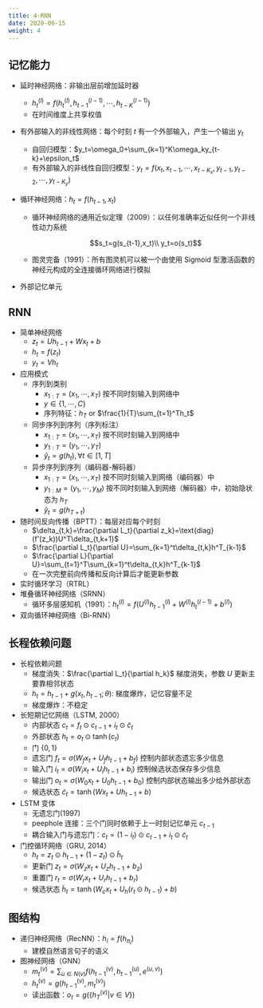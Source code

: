 ```yaml
---
title: 4-RNN
date: 2020-06-15
weight: 4
---
```


## 记忆能力

- 延时神经网络：非输出层前增加延时器
  - $h_t^{(l)}=f(h_t^{(l)},h_{t-1}^{(l-1)},\cdots,h^{(l-1)}_{t-K})$
  - 在时间维度上共享权值
- 有外部输入的非线性网络：每个时刻 $t$ 有一个外部输入，产生一个输出 $y_t$
  - 自回归模型：$y_t=\omega_0+\sum_{k=1}^K\omega_ky_{t-k}+\epsilon_t$
  - 有外部输入的非线性自回归模型：$y_t=f(x_t,x_{t-1},\cdots,x_{t-{K_x}},y_{t-1},y_{t-2},\cdots,y_{t-K_y})$
- 循环神经网络：$h_t=f(h_{t-1},x_t)$

  - 循环神经网络的通用近似定理（2009）：以任何准确率近似任何一个非线性动力系统

    $$s_t=g(s_{t-1},x_t)\\ y_t=o(s_t)$$

  - 图灵完备（1991）：所有图灵机可以被一个由使用 Sigmoid 型激活函数的神经元构成的全连接循环网络进行模拟

- 外部记忆单元

## RNN

- 简单神经网络
  - $z_t=Uh_{t-1}+Wx_{t}+b$
  - $h_t=f(z_t)$
  - $y_t=Vh_t$
- 应用模式
  - 序列到类别
    - $x_{1:T}=(x_1,\cdots,x_T)$ 按不同时刻输入到网络中
    - $y\in\{1,\cdots,C\}$
    - 序列特征：$h_T$ or $\frac{1}{T}\sum_{t=1}^Th_t$
  - 同步序列到序列（序列标注）
    - $x_{1:T}=(x_1,\cdots,x_T)$ 按不同时刻输入到网络中
    - $y_{1:T}=(y_1,\cdots,y_T)$
    - $\hat y_t=g(h_t),\forall t\in[1,T]$
  - 异步序列到序列（编码器-解码器）
    - $x_{1:T}=(x_1,\cdots,x_T)$ 按不同时刻输入到网络（编码器）中
    - $y_{1:M}=(y_1,\cdots,y_M)$ 按不同时刻输入到网络（解码器）中，初始隐状态为 $h_T$
    - $\hat y_t=g(h_{T+t})$
- 随时间反向传播（BPTT）：每层对应每个时刻
  - $\delta_{t,k}=\frac{\partial L_t}{\partial z_k}=\text{diag}(f'(z_k))U^T\delta_{t,k+1}$
  - $\frac{\partial L_t}{\partial U}=\sum_{k=1}^t\delta_{t,k}h^T_{k-1}$
  - $\frac{\partial L}{\partial U}=\sum_{t=1}^T\sum_{k=1}^t\delta_{t,k}h^T_{k-1}$
  - 在一次完整前向传播和反向计算后才能更新参数
- 实时循环学习（RTRL）
- 堆叠循环神经网络（SRNN）
  - 循环多层感知机（1991）：$h_t^{(l)}=f(U^{(l)}h_{t-1}^{(l)}+W^{(l)}h_t^{(l-1)}+b^{(l)})$
- 双向循环神经网络（Bi-RNN）

## 长程依赖问题

- 长程依赖问题
  - 梯度消失：$\frac{\partial L_t}{\partial h_k}$ 梯度消失，参数 $U$ 更新主要靠相邻状态
  - $h_t=h_{t-1}+g(x_t,h_{t-1};\theta)$: 梯度爆炸，记忆容量不足
  - 梯度爆炸：不稳定
- 长短期记忆网络（LSTM, 2000）
  - 内部状态 $c_t=f_t\odot c_{t-1}+i_t\odot \tilde{c}_t$
  - 外部状态 $h_t=o_t\odot \tanh(c_t)$
  - 门 $\{0,1\}$
  - 遗忘门 $f_t=\sigma(W_fx_t+U_fh_{t-1}+b_f)$ 控制内部状态遗忘多少信息
  - 输入门 $i_t=\sigma(W_ix_t+U_ih_{t-1}+b_i)$ 控制候选状态保存多少信息
  - 输出门 $o_t=\sigma(W_0x_t+U_0h_{t-1}+b_0)$ 控制内部状态输出多少给外部状态
  - 候选状态 $\tilde{c}_t=\tanh(Wx_t+Uh_{t-1}+b)$
- LSTM 变体
  - 无遗忘门(1997)
  - peephole 连接：三个门同时依赖于上一时刻记忆单元 $c_{t-1}$
  - 耦合输入门与遗忘门：$c_t=(1-i_t)\odot c_{t-1}+i_t\odot\tilde{c}_t$
- 门控循环网络（GRU, 2014）
  - $h_t=z_t\odot h_{t-1}+(1-z_t)\odot \tilde{h}_t$
  - 更新门 $z_t=\sigma(W_zx_t+U_zh_{t-1}+b_z)$
  - 重置门 $r_t=\sigma(W_rx_t+U_rh_{t-1}+b_r)$
  - 候选状态 $\tilde{h}_t=\tanh(W_cx_t+U_h(r_t\odot h_{t-1})+b)$

## 图结构

- 递归神经网络（RecNN）：$h_i=f(h_{\pi_i})$
  - 建模自然语言句子的语义
- 图神经网络（GNN）
  - $m_t^{(v)}=\sum_{u\in N(v)}f(h^{(v)}_{t-1},h_{t-1}^{(u)},e^{(u,v)})$
  - $h_t^{(v)}=g(h_{t-1}^{(v)},m_t^{(v)})$
  - 读出函数：$o_t=g(\{h_T^{(v)}|v\in V\})$
